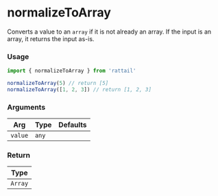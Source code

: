 # normalizeToArray

Converts a value to an `array` if it is not already an array. If the input is an array, it returns the input as-is.

### Usage

```ts
import { normalizeToArray } from 'rattail'

normalizeToArray(5) // return [5]
normalizeToArray([1, 2, 3]) // return [1, 2, 3]
```

### Arguments

| Arg     | Type  | Defaults |
| ------- | ----- | -------- |
| `value` | `any` |          |

### Return

| Type    |
| ------- |
| `Array` |
